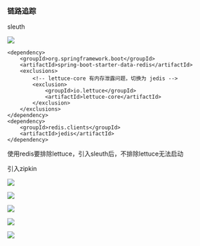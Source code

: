 ### 链路追踪



sleuth

![](https://gitee.com/enioy/img/raw/master/K8S/20201211110455.png) 

```
<dependency>
    <groupId>org.springframework.boot</groupId>
    <artifactId>spring-boot-starter-data-redis</artifactId>
    <exclusions>
        <!-- lettuce-core 有内存泄露问题，切换为 jedis -->
        <exclusion>
            <groupId>io.lettuce</groupId>
            <artifactId>lettuce-core</artifactId>
        </exclusion>
    </exclusions>
</dependency>
<dependency>
    <groupId>redis.clients</groupId>
    <artifactId>jedis</artifactId>
</dependency>
```

使用redis要排除lettuce，引入sleuth后，不排除lettuce无法启动



引入zipkin

![](https://gitee.com/enioy/img/raw/master/K8S/20201211113735.png) 



![](https://gitee.com/enioy/img/raw/master/K8S/20201211115317.png) 



![](https://gitee.com/enioy/img/raw/master/K8S/20201211115459.png) 

![](https://gitee.com/enioy/img/raw/master/K8S/20201211115538.png) 

![](https://gitee.com/enioy/img/raw/master/K8S/20201211115639.png) 

